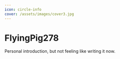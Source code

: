 ```yaml
---
icon: circle-info
cover: /assets/images/cover3.jpg
---
```


# FlyingPig278

Personal introduction, but not feeling like writing it now.
